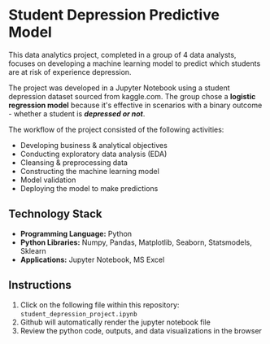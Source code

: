 # Student Depression Predictive Model

This data analytics project, completed in a group of 4 data analysts, focuses on developing a machine learning model to predict which students are at risk of experience depression.  

The project was developed in a Jupyter Notebook using a student depression dataset sourced from kaggle.com.  The group chose a **logistic regression model** because it's effective in scenarios with a binary outcome - whether a student is ***depressed or not***.  

The workflow of the project consisted of the following activities: 

- Developing business & analytical objectives
- Conducting exploratory data analysis (EDA)
- Cleansing & preprocessing data
- Constructing the machine learning model
- Model validation
- Deploying the model to make predictions

## Technology Stack

- **Programming Language:**  Python
- **Python Libraries:**  Numpy, Pandas, Matplotlib, Seaborn, Statsmodels, Sklearn 
- **Applications:**  Jupyter Notebook, MS Excel

## Instructions

1) Click on the following file within this repository:  `student_depression_project.ipynb`
2) Github will automatically render the jupyter notebook file
3) Review the python code, outputs, and data visualizations in the browser
